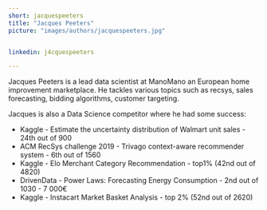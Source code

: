 ```yaml
---
short: jacquespeeters
title: "Jacques Peeters"
picture: "images/authors/jacquespeeters.jpg"


linkedin: j4cquespeeters

---
```


Jacques Peeters is a lead data scientist at ManoMano an European home improvement marketplace. He tackles various topics such as recsys, sales forecasting, bidding algorithms, customer targeting.

Jacques is also a Data Science competitor where he had some success:

* Kaggle - Estimate the uncertainty distribution of Walmart unit sales - 24th out of 900
* ACM RecSys challenge 2019 - Trivago context-aware recommender system - 6th out of 1560
* Kaggle - Elo Merchant Category Recommendation - top1% (42nd out of 4820)
* DrivenData - Power Laws: Forecasting Energy Consumption - 2nd out of 1030 - 7 000€
* Kaggle - Instacart Market Basket Analysis - top 2% (52nd out of 2620)
